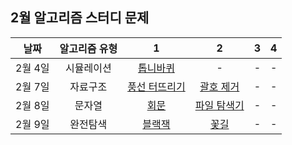 ## 2월 알고리즘 스터디 문제

|   날짜    | 알고리즘 유형 |                                  1                                   |                             2                             |  3  |  4  |
| :-------: | :-----------: | :------------------------------------------------------------------: | :-------------------------------------------------------: | :-: | :-: |
|  2월 4일  |  시뮬레이션   |           [톱니바퀴](https://www.acmicpc.net/problem/14891)           |                             -                             |  -  |  -  |
|  2월 7일  |   자료구조    |         [풍선 터뜨리기](https://www.acmicpc.net/problem/2346)         |     [괄호 제거](https://www.acmicpc.net/problem/2800)     |  -  |  -  |
|  2월 8일  |    문자열     |            [회문](https://www.acmicpc.net/problem/17609)              |   [파일 탐색기](https://www.acmicpc.net/problem/20210)    |  -  |  -  |
|  2월 9일  |   완전탐색    |           [블랙잭](https://www.acmicpc.net/problem/2798)              |         [꽃길](https://www.acmicpc.net/problem/14620)     |  -  |  -  |

